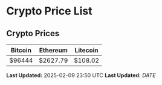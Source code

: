 # Crypto Price List

## Crypto Prices
| Bitcoin | Ethereum | Litecoin |
| ------- | -------- | -------- |
| $96444 | $2627.79 | $108.02 |
**Last Updated:** 2025-02-09 23:50 UTC
**Last Updated:** $DATE$
